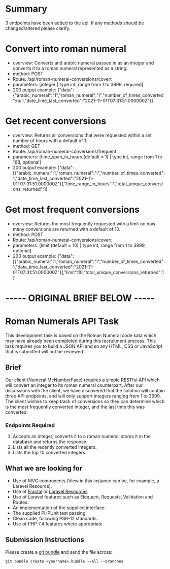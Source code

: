 # Summary
3 endpoints have been added to the api. If any methods should be changed/altered please clarify.

# Convert into roman numeral
- overview: Converts and arabic numeral passed in as an integer and converts it to a roman numeral represented as a string.
- method: POST  
- Route: /api/roman-numeral-conversions/covert
- parameters: [integer | type int, range from 1 to 3999, required]
- 200 output example: {"data":{"arabic_numeral":"1","roman_numeral":"I","number_of_times_converted":null,"date_time_last_converted":"2021-11-01T07:31:51.000000Z"}}
  
# Get recent conversions
- overview: Returns all conversions that were requested within a set number of hours with a default of 1.
- method: GET  
- Route: /api/roman-numeral-conversions/frequent
- parameters: [time_span_in_hours (default = 1) | type int, range from 1 to 168, optional]
- 200 output example: {"data":[{"arabic_numeral":1,"roman_numeral":"I","number_of_times_converted":1,"date_time_last_converted":"2021-11-01T07:31:51.000000Z"}],"time_range_in_hours":1,"total_unique_conversions_returned":1}

# Get most frequent conversions
- overview: Returns the most frequently requested with a limit on how many conversions are returned with a default of 10. 
- method: POST  
- Route: /api/roman-numeral-conversions/covert
- parameters: [limit (default = 10) | type int, range from 1 to 3999, optional]
- 200 output example: {"data":[{"arabic_numeral":1,"roman_numeral":"I","number_of_times_converted":1,"date_time_last_converted":"2021-11-01T07:31:51.000000Z"}],"limit":10,"total_unique_conversions_returned":1}




# ----- ORIGINAL BRIEF BELOW -----


# Roman Numerals API Task
This development task is based on the Roman Numeral code kata which may have already been completed during this recruitment process. This task requires you to build a JSON API and so any HTML, CSS or JavaScript that is submitted will not be reviewed.

## Brief
Our client (Numeral McNumberFace) requires a simple RESTful API which will convert an integer to its roman numeral counterpart. After our discussions with the client, we have discovered that the solution will contain three API endpoints, and will only support integers ranging from 1 to 3999. The client wishes to keep track of conversions so they can determine which is the most frequently converted integer, and the last time this was converted.

### Endpoints Required
 1. Accepts an integer, converts it to a roman numeral, stores it in the database and returns the response.
 2. Lists all the recently converted integers.
 3. Lists the top 10 converted integers.
 
## What we are looking for
 - Use of MVC components (View in this instance can be, for example, a Laravel Resource).
 - Use of [Fractal](https://fractal.thephpleague.com/) or [Laravel Resources](https://laravel.com/docs/8.x/eloquent-resources)
 - Use of Laravel features such as Eloquent, Requests, Validation and Routes.
 - An implementation of the supplied interface.
 - The supplied PHPUnit test passing.
 - Clean code, following PSR-12 standards.
 - Use of PHP 7.4 features where appropriate.
 
## Submission Instructions
Please create a [git bundle](https://git-scm.com/docs/git-bundle/) and send the file across:
```
git bundle create <yourname>.bundle --all --branches
```
